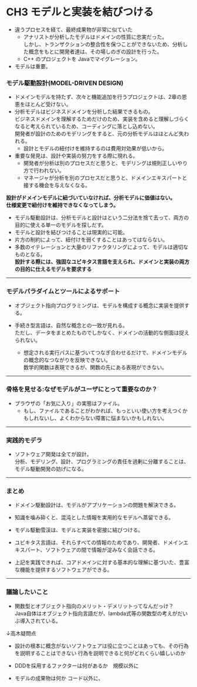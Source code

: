 # CH3 モデルと実装を結びつける
- 違うプロセスを経て、最終成果物が非常に似ていた
    - アナリストが分析したモデルはドメインの性質に忠実だった。  
    しかし、トランザクションの整合性を保つことができないため、分析した概念をもとに開発者達は、その場しのぎの設計を行った。  
    - C++ のプロジェクトを Javaでマイグレーション。
- モデルは重要。  




### モデル駆動設計(MODEL-DRIVEN DESIGN)
- ドメインモデルを持たず、次々と機能追加を行うプロジェクトは、2章の恩恵をほとんど受けない。
- 分析モデルはビジネスドメインを分析した結果できるもの。  
ビジネスドメインを理解するためだけのため、実装を含めると理解しづらくなると考えられているため、コーディングに落とし込めない。  
開発者が設計のためのモデリングをすると、元の分析モデルはほとんど失われる。  
    - 設計とモデルの紐付けを維持するのは費用対効果が低いから。  
- 重要な発見は、設計や実装の努力をする際に現れる。  
    - 開発者が分析は別のプロセスだと思うと、モデリングは規則正しいやり方で行われない。 
    - マネージャが分析を別のプロセスだと思うと、ドメインエキスパートと接する機会を与えなくなる。

**設計がドメインモデルに紐づいていなければ、分析モデルに価値はない。  
仕様変更で紐付けを維持できなくなってしまう。**

- モデル駆動設計は、分析モデルと設計はという二分法を捨て去って、両方の目的に使える単一のモデルを探しだす。
- モデルと設計を結びつけることは現実的に可能。  
- 片方の制約によって、紐付けを弱くすることはあってはならない。
- 多数のイテレーションと大量のリファクタリングによって、モデルは適切なものとなる。  
**設計する際には、強固なユビキタス言語を支えられ、ドメインと実装の両方の目的に仕えるモデルを要求する**




---

### モデルパラダイムとツールによるサポート
- オブジェクト指向プログラミングは、モデルを構成する概念に実装を提供する。


- 手続き型言語は、自然な概念との一致が見れる。  
ただし、データをまとめたものでしかなく、ドメインの活動的な側面は捉えられない。  
    - 想定される実行パスに基づいてつなぎ合わせるだけで、ドメインモデルの概念的なつながりを反映できない。  
    数学的関数は表現できるが、関数の先にある表現ができない。

---
### 骨格を見せる:なぜモデルがユーザにとって重要なのか？
- ブラウザの「お気に入り」の実態はファイル。
    - もし、ファイルであることがわかれば、もっといい使い方を考えつくかもしれないし、よくわからない障害に悩まないかもしれない。  

---
### 実践的モデラ
- ソフトウェア開発は全てが設計。  
分析、モデリング、設計、プログラミングの責任を過剰に分離することは、モデル駆動開発の妨げになる。  



---
### まとめ
- ドメイン駆動設計は、モデルがアプリケーションの問題を解決できる。
- 知識を噛み砕くと、混沌とした情報を実用的なモデルへ蒸留できる。
- モデル駆動雪渓は、モデルと実装を密接に結びつける。
- ユビキタス言語は、それらすべての情報のためであり、開発者、ドメインエキスパート、ソフトウェアの間で情報が淀みなく会話できる。

- 上記を実践できれば、コアドメインに対する基本的な理解に基づいた、豊富な機能を提供するソフトウェアができる。

---
### 議論したいこと
- 関数型とオブジェクト指向のメリット・デメリットってなんだっけ？  
Java自体はオブジェクト指向言語だが、lambda式等の関数型の考えがだいぶ導入されている。  


↓高木疑問点
- 設計の根本に概念がないソフトウェアは役に立つことはあっても、その行為を説明することはできない
  行為を説明できると何がどれくらい嬉しいのか

- DDDを採用するファクターは何があるか　規模以外に  
  
- モデルの成果物は何か
  コード以外に、



